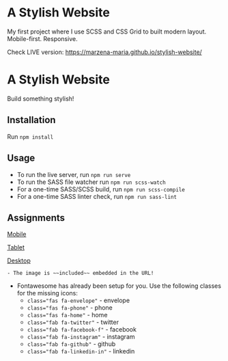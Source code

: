 # A Stylish Website

My first project where I use SCSS and CSS Grid to built modern layout.
Mobile-first.
Responsive.
 
Check LIVE version: https://marzena-maria.github.io/stylish-website/

# A Stylish Website

Build something stylish!

## Installation

Run `npm install`

## Usage

- To run the live server, run `npm run serve`
- To run the SASS file watcher run `npm run scss-watch`
- For a one-time SASS/SCSS build, run `npm run scss-compile`
- For a one-time SASS linter check, run `npm run sass-lint`


## Assignments

[Mobile](./mobile-mockup.png)

[Tablet](./tablet-mockup.png)

[Desktop](./desktop-mockup.png)

    - The image is ~~included~~ embedded in the URL!
    
+ Fontawesome has already been setup for you. Use the following classes for the missing icons:
    - `class="fas fa-envelope"` - envelope
    - `class="fas fa-phone"` - phone
    - `class="fas fa-home"` - home
    - `class="fab fa-twitter"` - twitter
    - `class="fab fa-facebook-f"` - facebook
    - `class="fab fa-instagram"` - instagram
    - `class="fab fa-github"` - github
    - `class="fab fa-linkedin-in"` - linkedin
    

